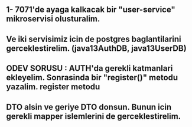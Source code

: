 ## 1- 7071'de ayaga kalkacak bir "user-service" mikroservisi olusturalim. 
## Ve iki servisimiz icin de postgres baglantilarini gerceklestirelim. (java13AuthDB, java13UserDB)
## ODEV SORUSU : AUTH'da gerekli katmanlari ekleyelim. Sonrasinda bir "register()" metodu yazalim. register metodu
## DTO alsin ve geriye DTO donsun. Bunun icin gerekli mapper islemlerini de gerceklestirelim.